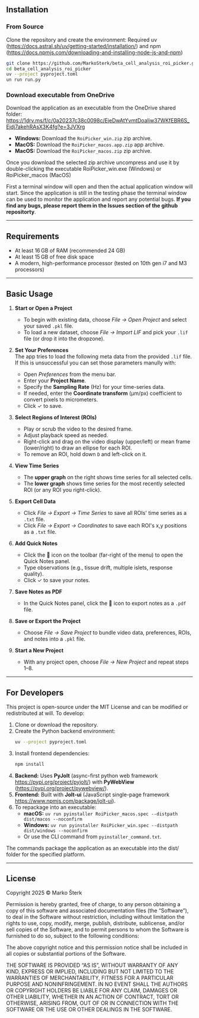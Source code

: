 ## Installation

### From Source

Clone the repository and create the environment:
Required  uv (https://docs.astral.sh/uv/getting-started/installation/) and npm (https://docs.npmjs.com/downloading-and-installing-node-js-and-npm)
```bash
git clone https://github.com/MarkoSterk/beta_cell_analysis_roi_picker.git
cd beta_cell_analysis_roi_picker
uv --project pyproject.toml
un run run.py
```

### Download executable from OneDrive

Download the application as an executable from the OneDrive shared folder:
https://1drv.ms/f/c/0a20237c38c0098c/EjeDwAtYvmtDoaIiw37WKfEBR6S_Ejdj7akehRAsX3K4fg?e=3JVXrg

- **Windows:** Download the `RoiPicker_win.zip` zip archive.
- **MacOS:** Download the `RoiPicker_macos.app.zip` app archive.
- **MacOS:** Download the `RoiPicker_macos.zip` zip archive.

Once you download the selected zip archive uncompress and use it by double-clicking the executable
RoiPicker_win.exe (Windows) or RoiPicker_macos (MacOS)

First a terminal window will open and then the actual application window will start. Since the application 
is still in the testing phase the terminal window can be used to monitor the application and report
any potential bugs. **If you find any bugs, please report them in the Issues section of the github repositorty**.

---

## Requirements

- At least 16 GB of RAM (recommended 24 GB)
- At least 15 GB of free disk space
- A modern, high-performance processor (tested on 10th gen i7 and M3 processors)

---

## Basic Usage

1. **Start or Open a Project**  
   - To begin with existing data, choose _File → Open Project_ and select your saved `.pkl` file.  
   - To load a new dataset, choose _File → Import LIF_ and pick your `.lif` file (or drop it into the dropzone).  

2. **Set Your Preferences**  
The app tries to load the following meta data from the provided `.lif` file. If this is unsuccessful you can set
those parameters manully with:
   - Open _Preferences_ from the menu bar.  
   - Enter your **Project Name**.  
   - Specify the **Sampling Rate** (Hz) for your time-series data.  
   - If needed, enter the **Coordinate transform** (µm/px) coefficient to convert pixels to micrometers.  
   - Click ✓ to save.  

3. **Select Regions of Interest (ROIs)**  
   - Play or scrub the video to the desired frame.  
   - Adjust playback speed as needed.  
   - Right-click and drag on the video display (upper/left) or mean frame (lower/right) to draw an ellipse for each ROI.  
   - To remove an ROI, hold down `D` and left-click on it.  

4. **View Time Series**  
   - The **upper graph** on the right shows time series for all selected cells.  
   - The **lower graph** shows time series for the most recently selected ROI (or any ROI you right-click).  

5. **Export Cell Data**  
   - Click _File → Export → Time Series_ to save all ROIs' time series as a `.txt` file.  
   - Click _File → Export → Coordinates_ to save each ROI's x,y positions as a `.txt` file.  

6. **Add Quick Notes**  
   - Click the 📝 icon on the toolbar (far-right of the menu) to open the Quick Notes panel.  
   - Type observations (e.g., tissue drift, multiple islets, response quality).  
   - Click ✓ to save your notes.  

7. **Save Notes as PDF**  
   - In the Quick Notes panel, click the 💾 icon to export notes as a `.pdf` file.  

8. **Save or Export the Project**  
   - Choose _File → Save Project_ to bundle video data, preferences, ROIs, and notes into a `.pkl` file.  

9. **Start a New Project**  
   - With any project open, choose _File → New Project_ and repeat steps 1–8.

---

## For Developers

This project is open-source under the MIT License and can be modified or redistributed at will. To develop:

1. Clone or download the repository.
2. Create the Python backend environment:
   ```bash
   uv --project pyproject.toml
   ```
3. Install frontend dependencies:
   ```bash
   npm install
   ```
4. **Backend:** Uses **PyJolt** (async-first python web framework https://pypi.org/project/pyjolt/) with **PyWebView** (https://pypi.org/project/pywebview/).
5. **Frontend:** Built with **Jolt-ui** (JavaScript single-page framework https://www.npmjs.com/package/jolt-ui).
6. To repackage into an executable:
   - **macOS:** `uv run pyinstaller RoiPicker_macos.spec --distpath dist/macos --noconfirm`
   - **Windows:** `uv run pyinstaller RoiPicker_win.spec --distpath dist/windows --noconfirm`
   - Or use the CLI command from `pyinstaller_command.txt`.

The commands package the application as an executable into the dist/ folder for the specified platform.

---

## License

Copyright 2025 © Marko Šterk

Permission is hereby granted, free of charge, to any person obtaining a copy of this software and associated documentation files (the “Software”), to deal in the Software without restriction, including without limitation the rights to use, copy, modify, merge, publish, distribute, sublicense, and/or sell copies of the Software, and to permit persons to whom the Software is furnished to do so, subject to the following conditions:

The above copyright notice and this permission notice shall be included in all copies or substantial portions of the Software.

THE SOFTWARE IS PROVIDED “AS IS”, WITHOUT WARRANTY OF ANY KIND, EXPRESS OR IMPLIED, INCLUDING BUT NOT LIMITED TO THE WARRANTIES OF MERCHANTABILITY, FITNESS FOR A PARTICULAR PURPOSE AND NONINFRINGEMENT. IN NO EVENT SHALL THE AUTHORS OR COPYRIGHT HOLDERS BE LIABLE FOR ANY CLAIM, DAMAGES OR OTHER LIABILITY, WHETHER IN AN ACTION OF CONTRACT, TORT OR OTHERWISE, ARISING FROM, OUT OF OR IN CONNECTION WITH THE SOFTWARE OR THE USE OR OTHER DEALINGS IN THE SOFTWARE.
